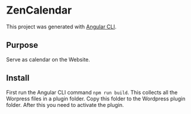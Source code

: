 # ZenCalendar

This project was generated with [Angular CLI](https://github.com/angular/angular-cli).

## Purpose

Serve as calendar on the Website.

## Install

First run the Angular CLI command `npm run build`. This collects all the Worpress files in a plugin folder. Copy this folder to the Wordpress plugin folder. After this you need to activate the plugin.
